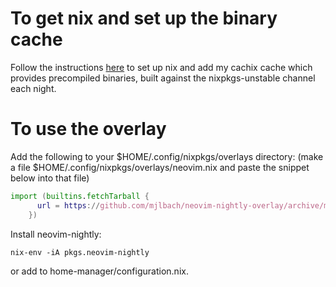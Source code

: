 # To get nix and set up the binary cache

Follow the instructions [here](https://app.cachix.org/cache/mjlbach) to set up nix and add my cachix cache which provides precompiled binaries, built against the nixpkgs-unstable channel each night.

# To use the overlay 

Add the following to your $HOME/.config/nixpkgs/overlays directory: (make a file $HOME/.config/nixpkgs/overlays/neovim.nix and paste the snippet below into that file)

```nix
import (builtins.fetchTarball {
      url = https://github.com/mjlbach/neovim-nightly-overlay/archive/master.tar.gz;
    })
```

Install neovim-nightly:
```
nix-env -iA pkgs.neovim-nightly
```
or add to home-manager/configuration.nix.

